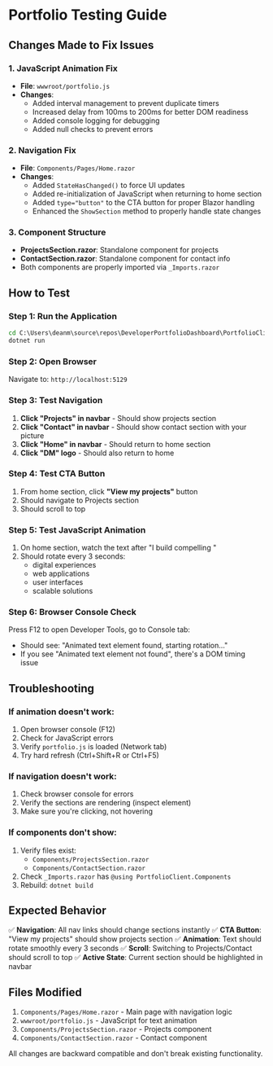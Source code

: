 # Portfolio Testing Guide

## Changes Made to Fix Issues

### 1. JavaScript Animation Fix

- **File**: `wwwroot/portfolio.js`
- **Changes**:
  - Added interval management to prevent duplicate timers
  - Increased delay from 100ms to 200ms for better DOM readiness
  - Added console logging for debugging
  - Added null checks to prevent errors

### 2. Navigation Fix

- **File**: `Components/Pages/Home.razor`
- **Changes**:
  - Added `StateHasChanged()` to force UI updates
  - Added re-initialization of JavaScript when returning to home section
  - Added `type="button"` to the CTA button for proper Blazor handling
  - Enhanced the `ShowSection` method to properly handle state changes

### 3. Component Structure

- **ProjectsSection.razor**: Standalone component for projects
- **ContactSection.razor**: Standalone component for contact info
- Both components are properly imported via `_Imports.razor`

## How to Test

### Step 1: Run the Application

```cmd
cd C:\Users\deanm\source\repos\DeveloperPortfolioDashboard\PortfolioClient
dotnet run
```

### Step 2: Open Browser

Navigate to: `http://localhost:5129`

### Step 3: Test Navigation

1. **Click "Projects" in navbar** - Should show projects section
2. **Click "Contact" in navbar** - Should show contact section with your picture
3. **Click "Home" in navbar** - Should return to home section
4. **Click "DM" logo** - Should also return to home

### Step 4: Test CTA Button

1. From home section, click **"View my projects"** button
2. Should navigate to Projects section
3. Should scroll to top

### Step 5: Test JavaScript Animation

1. On home section, watch the text after "I build compelling "
2. Should rotate every 3 seconds:
   - digital experiences
   - web applications
   - user interfaces
   - scalable solutions

### Step 6: Browser Console Check

Press F12 to open Developer Tools, go to Console tab:

- Should see: "Animated text element found, starting rotation..."
- If you see "Animated text element not found", there's a DOM timing issue

## Troubleshooting

### If animation doesn't work:

1. Open browser console (F12)
2. Check for JavaScript errors
3. Verify `portfolio.js` is loaded (Network tab)
4. Try hard refresh (Ctrl+Shift+R or Ctrl+F5)

### If navigation doesn't work:

1. Check browser console for errors
2. Verify the sections are rendering (inspect element)
3. Make sure you're clicking, not hovering

### If components don't show:

1. Verify files exist:
   - `Components/ProjectsSection.razor`
   - `Components/ContactSection.razor`
2. Check `_Imports.razor` has `@using PortfolioClient.Components`
3. Rebuild: `dotnet build`

## Expected Behavior

✅ **Navigation**: All nav links should change sections instantly
✅ **CTA Button**: "View my projects" should show projects section
✅ **Animation**: Text should rotate smoothly every 3 seconds
✅ **Scroll**: Switching to Projects/Contact should scroll to top
✅ **Active State**: Current section should be highlighted in navbar

## Files Modified

1. `Components/Pages/Home.razor` - Main page with navigation logic
2. `wwwroot/portfolio.js` - JavaScript for text animation
3. `Components/ProjectsSection.razor` - Projects component
4. `Components/ContactSection.razor` - Contact component

All changes are backward compatible and don't break existing functionality.

